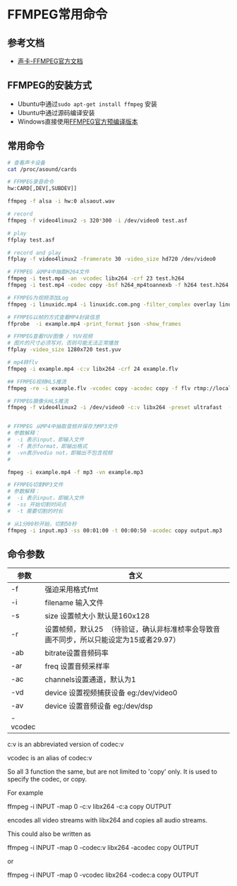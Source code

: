 # FFMPEG常用命令

## 参考文档
* [声卡-FFMPEG官方文档](http://ffmpeg.org/ffmpeg-devices.html#alsa)

## FFMPEG的安装方式

* Ubuntu中通过``` sudo apt-get install ffmpeg ``` 安装
* Ubuntu中通过源码编译安装
* Windows直接使用[FFMPEG官方预编译版本](https://ffmpeg.zeranoe.com/builds/)


## 常用命令

```bash
# 查看声卡设备
cat /proc/asound/cards

# FFMPEG录音命令
hw:CARD[,DEV[,SUBDEV]]

ffmpeg -f alsa -i hw:0 alsaout.wav

# record
ffmpeg -f video4linux2 -s 320*300 -i /dev/video0 test.asf

# play
ffplay test.asf

# record and play
ffplay -f video4linux2 -framerate 30 -video_size hd720 /dev/video0

# FFMPEG 从MP4中抽取H264文件
ffmpeg -i test.mp4 -an -vcodec libx264 -crf 23 test.h264
ffmpeg -i test.mp4 -codec copy -bsf h264_mp4toannexb -f h264 test.h264

# FFMPEG为视频添加Log
ffmpeg -i linuxidc.mp4 -i linuxidc.com.png -filter_complex overlay linuxidc.com.mp4

# FFMPEG以帧的方式查看MP4封装信息
ffprobe  -i example.mp4 -print_format json -show_frames

# FFMPEG查看YUV图像 / YUV视频
# 图片的尺寸必须写对，否则可能无法正常播放
ffplay -video_size 1280x720 test.yuv

# mp4转flv
ffmpeg -i example.mp4 -c:v libx264 -crf 24 example.flv

## FFMPEG视频HLS推流
ffmpeg -re -i example.flv -vcodec copy -acodec copy -f flv rtmp://localhost:1935/hls/stream

# FFMPEG摄像头HLS推流
ffmpeg -f video4linux2 -i /dev/video0 -c:v libx264 -preset ultrafast  -acodec libmp3lame -ar 44100 -ac 1  -f flv rtmp://localhost:1935/hls/stream


# FFMPEG 从MP4中抽取音频并保存为MP3文件
# 参数解释：
#  -i 表示input，即输入文件
#  -f 表示format，即输出格式
#  -vn表示vedio not，即输出不包含视频
#

fmpeg -i example.mp4 -f mp3 -vn example.mp3

# FFMPEG切割MP3文件
# 参数解释：
#  -i 表示input，即输入文件
#  -ss 开始切割时间点
#  -t 需要切割的时长

# 从1分00秒开始，切割50秒
ffmpeg -i input.mp3 -ss 00:01:00 -t 00:00:50 -acodec copy output.mp3

```

## 命令参数

|参数|含义|
|----|----|
|-f |强迫采用格式fmt
|-i |filename 输入文件
|-s |size 设置帧大小 默认是160x128
|-r |设置帧频，默认25  （待验证，确认非标准桢率会导致音画不同步，所以只能设定为15或者29.97）
|-ab |bitrate设置音频码率
|-ar |freq 设置音频采样率
|-ac |channels设置通道，默认为1
|-vd |device 设置视频捕获设备 eg:/dev/video0
|-av |device 设置音频设备 eg:/dev/dsp
|-vcodec|


c:v is an abbreviated version of codec:v

vcodec is an alias of codec:v

So all 3 function the same, but are not limited to 'copy' only. It is used to specify the codec, or copy.

For example

ffmpeg -i INPUT -map 0 -c:v libx264 -c:a copy OUTPUT

encodes all video streams with libx264 and copies all audio streams.

This could also be written as

ffmpeg -i INPUT -map 0 -codec:v libx264 -acodec copy OUTPUT

or

ffmpeg -i INPUT -map 0 -vcodec libx264 -codec:a copy OUTPUT